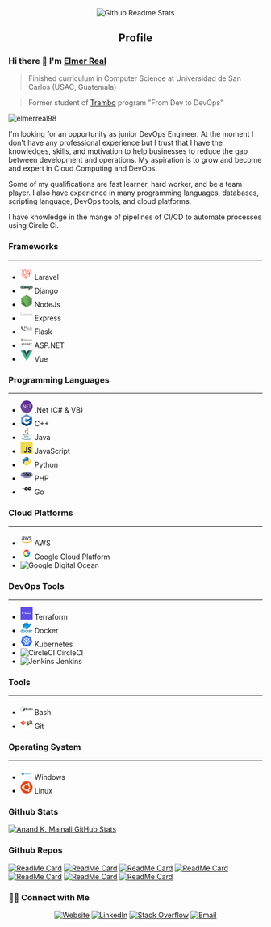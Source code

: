 <p align="center">
 <img width="100px" src="https://res.cloudinary.com/anuraghazra/image/upload/v1594908242/logo_ccswme.svg" align="center" alt="Github Readme Stats" />
 <h2 align="center">Profile</h2>
</p>

### Hi there 👋 I'm [Elmer Real](https://elmerreal.wordpress.com/)
> Finished curriculum in Computer Science at Universidad de San Carlos  (USAC, Guatemala)

> Former student of [Trambo](https://trambo.cloud/) program "From Dev to DevOps"


<img src="https://komarev.com/ghpvc/?username=elmerreal98" alt="elmerreal98" />

<div>
 <p>
I'm looking for an opportunity as junior DevOps Engineer. At the moment I don't have any professional experience but I trust that I have the knowledges, skills, and motivation to help businesses to reduce the gap between development and operations. My aspiration is to grow and become and expert in Cloud  Computing and DevOps.  

Some of my qualifications are fast learner, hard worker, and be a team player. I also have experience in many programming languages, databases, scripting language, DevOps tools, and cloud platforms.

I have knowledge in the mange of pipelines of CI/CD to automate processes using Circle Ci.
</p>
</div>

### Frameworks
---
- <img src="https://raw.githubusercontent.com/github/explore/80688e429a7d4ef2fca1e82350fe8e3517d3494d/topics/laravel/laravel.png" alt="Laravel" width="24"> Laravel
- <img src="https://raw.githubusercontent.com/github/explore/80688e429a7d4ef2fca1e82350fe8e3517d3494d/topics/django/django.png" alt="Django" width="24"> Django
- <img src="https://raw.githubusercontent.com/github/explore/80688e429a7d4ef2fca1e82350fe8e3517d3494d/topics/nodejs/nodejs.png" alt="NodeJs" width="24"> NodeJs
- <img src="https://raw.githubusercontent.com/github/explore/80688e429a7d4ef2fca1e82350fe8e3517d3494d/topics/express/express.png" alt="Express" width="24"> Express
- <img src="https://raw.githubusercontent.com/github/explore/80688e429a7d4ef2fca1e82350fe8e3517d3494d/topics/flask/flask.png" alt="Flask" width="24"> Flask
- <img src="https://raw.githubusercontent.com/github/explore/80688e429a7d4ef2fca1e82350fe8e3517d3494d/topics/aspnet/aspnet.png" alt="ASP.NET" width="24"> ASP.NET
- <img src="https://raw.githubusercontent.com/github/explore/80688e429a7d4ef2fca1e82350fe8e3517d3494d/topics/vue/vue.png" alt="Vue" width="24"> Vue

### Programming Languages
---
- <img src="https://raw.githubusercontent.com/github/explore/80688e429a7d4ef2fca1e82350fe8e3517d3494d/topics/dotnet/dotnet.png" alt=".Net" width="24"> .Net (C# & VB)
- <img src="https://raw.githubusercontent.com/github/explore/80688e429a7d4ef2fca1e82350fe8e3517d3494d/topics/cpp/cpp.png" alt="C++" width="24"> C++
- <img src="https://raw.githubusercontent.com/github/explore/80688e429a7d4ef2fca1e82350fe8e3517d3494d/topics/java/java.png" alt="Java" width="24"> Java
- <img src="https://raw.githubusercontent.com/github/explore/80688e429a7d4ef2fca1e82350fe8e3517d3494d/topics/javascript/javascript.png" alt="JavaScript" width="24"> JavaScript
- <img src="https://raw.githubusercontent.com/github/explore/80688e429a7d4ef2fca1e82350fe8e3517d3494d/topics/python/python.png" alt="Python" width="24"> Python
- <img src="https://raw.githubusercontent.com/github/explore/80688e429a7d4ef2fca1e82350fe8e3517d3494d/topics/php/php.png" alt="PHP" width="24"> PHP
- <img src="https://raw.githubusercontent.com/github/explore/80688e429a7d4ef2fca1e82350fe8e3517d3494d/topics/go/go.png" alt="PHP" width="24"> Go


### Cloud Platforms
---
- <img src="https://raw.githubusercontent.com/github/explore/80688e429a7d4ef2fca1e82350fe8e3517d3494d/topics/aws/aws.png" alt="AWS" width="24"> AWS
- <img src="https://raw.githubusercontent.com/github/explore/80688e429a7d4ef2fca1e82350fe8e3517d3494d/topics/google/google.png" alt="Google" width="24"> Google Cloud Platform
- <img src="https://upload.wikimedia.org/wikipedia/commons/thumb/f/ff/DigitalOcean_logo.svg/1200px-DigitalOcean_logo.svg.png" alt="Google" width="24"> Digital Ocean
 
### DevOps Tools
---
- <img src="https://raw.githubusercontent.com/github/explore/80688e429a7d4ef2fca1e82350fe8e3517d3494d/topics/terraform/terraform.png" alt="Terraform" width="24"> Terraform
- <img src="https://raw.githubusercontent.com/github/explore/80688e429a7d4ef2fca1e82350fe8e3517d3494d/topics/docker/docker.png" alt="Docker" width="24"> Docker
- <img src="https://raw.githubusercontent.com/github/explore/80688e429a7d4ef2fca1e82350fe8e3517d3494d/topics/kubernetes/kubernetes.png" alt="Kubernetes" width="24"> Kubernetes
- <img src="https://a.slack-edge.com/80588/img/plugins/circleci/service_512.png" alt="CircleCI" width="24"> CircleCI
- <img src="https://ricardogeek.com/wp-content/uploads/2018/06/jenkins-ci_512.png" alt="Jenkins" width="24"> Jenkins

### Tools
--- 
- <img src="https://raw.githubusercontent.com/github/explore/80688e429a7d4ef2fca1e82350fe8e3517d3494d/topics/bash/bash.png" alt="Bash" width="24"> Bash
- <img src="https://raw.githubusercontent.com/github/explore/80688e429a7d4ef2fca1e82350fe8e3517d3494d/topics/git/git.png" alt="Git" width="24"> Git

### Operating System 
---
- <img src="https://raw.githubusercontent.com/github/explore/80688e429a7d4ef2fca1e82350fe8e3517d3494d/topics/windows/windows.png" alt="Windows" width="24"> Windows
- <img src="https://raw.githubusercontent.com/github/explore/80688e429a7d4ef2fca1e82350fe8e3517d3494d/topics/ubuntu/ubuntu.png" alt="Ubuntu" width="24"> Linux


### Github Stats

[![Anand K. Mainali GitHub Stats](https://github-readme-stats.vercel.app/api?username=elmerreal98&show_icons=true&count_private=true)](https://github.com/elmerreal98)

### Github Repos

[![ReadMe Card](https://github-readme-stats.vercel.app/api/pin/?username=elmerreal98&repo=Trambo-EKS&show_owner=true)](https://github.com/elmerreal98/Trambo-EKS)
[![ReadMe Card](https://github-readme-stats.vercel.app/api/pin/?username=elmerreal98&repo=Trambo-ECS&show_owner=true)](https://github.com/elmerreal98/Trambo-ECS)
[![ReadMe Card](https://github-readme-stats.vercel.app/api/pin/?username=elmerreal98&repo=Trambo-CircleCI&show_owner=true)](https://github.com/elmerreal98/Trambo-CircleCI)
[![ReadMe Card](https://github-readme-stats.vercel.app/api/pin/?username=elmerreal98&repo=Trambo-CloudFormation&show_owner=true)](https://github.com/elmerreal98/Trambo-CloudFormation)
[![ReadMe Card](https://github-readme-stats.vercel.app/api/pin/?username=elmerreal98&repo=Trambo-Dockerfile&show_owner=true)](https://github.com/elmerreal98/Trambo-Dockerfile)
[![ReadMe Card](https://github-readme-stats.vercel.app/api/pin/?username=elmerreal98&repo=Trambo-Terraform&show_owner=true)](https://github.com/elmerreal98/Trambo-Terraform)
[![ReadMe Card](https://github-readme-stats.vercel.app/api/pin/?username=elmerreal98&repo=Trambo-Docker-Compose&show_owner=true)](https://github.com/elmerreal98/Trambo-Docker-Compose)

<h3> 🤝🏻 Connect with Me </h3>

<p align="center">
<a href="https://elmerreal.wordpress.com/" target="_blank"><img alt="Website" src="https://img.shields.io/badge/Website-www.elmerreal.wordpress.com-blue?style=flat&logo=google-chrome"></a>
<a href="https://www.linkedin.com/in/elmerreal" target="_blank"><img alt="LinkedIn" src="https://img.shields.io/badge/LinkedIn-@ElmerReal-blue?style=flat&logo=linkedin"></a>
<a href="https://stackoverflow.com/users/9435295/elmer-real?tab=profile" target="_blank"><img alt="Stack Overflow" src="https://img.shields.io/badge/Stackoverflow-Elmer%20Real-blue?style=flat&logo=stackoverflow"></a>
<a href="mailto:elmerreal98@gmail.com"><img alt="Email" src="https://img.shields.io/badge/Email-elmerreal98@gmail.com-blue?style=flat&logo=gmail"></a>
</p>    